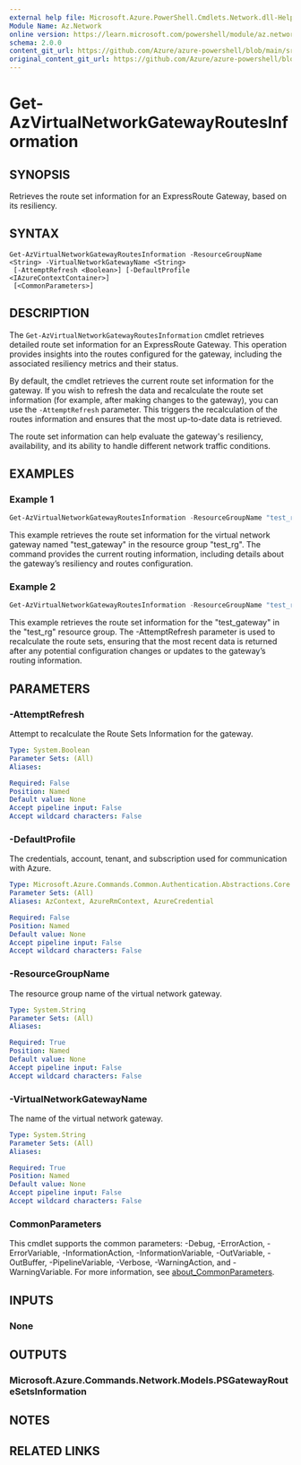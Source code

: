 ```yaml
---
external help file: Microsoft.Azure.PowerShell.Cmdlets.Network.dll-Help.xml
Module Name: Az.Network
online version: https://learn.microsoft.com/powershell/module/az.network/get-azvirtualnetworkgatewayroutesinformation
schema: 2.0.0
content_git_url: https://github.com/Azure/azure-powershell/blob/main/src/Network/Network/help/Get-AzVirtualNetworkGatewayRoutesInformation.md
original_content_git_url: https://github.com/Azure/azure-powershell/blob/main/src/Network/Network/help/Get-AzVirtualNetworkGatewayRoutesInformation.md
---
```


# Get-AzVirtualNetworkGatewayRoutesInformation

## SYNOPSIS
Retrieves the route set information for an ExpressRoute Gateway, based on its resiliency.

## SYNTAX

```
Get-AzVirtualNetworkGatewayRoutesInformation -ResourceGroupName <String> -VirtualNetworkGatewayName <String>
 [-AttemptRefresh <Boolean>] [-DefaultProfile <IAzureContextContainer>]
 [<CommonParameters>]
```

## DESCRIPTION
The `Get-AzVirtualNetworkGatewayRoutesInformation` cmdlet retrieves detailed route set information for an ExpressRoute Gateway. This operation provides insights into the routes configured for the gateway, including the associated resiliency metrics and their status.

By default, the cmdlet retrieves the current route set information for the gateway. If you wish to refresh the data and recalculate the route set information (for example, after making changes to the gateway), you can use the `-AttemptRefresh` parameter. This triggers the recalculation of the routes information and ensures that the most up-to-date data is retrieved.

The route set information can help evaluate the gateway's resiliency, availability, and its ability to handle different network traffic conditions.

## EXAMPLES

### Example 1
```powershell
Get-AzVirtualNetworkGatewayRoutesInformation -ResourceGroupName "test_rg" -VirtualNetworkGatewayName "test_gateway"
```

This example retrieves the route set information for the virtual network gateway named "test_gateway" in the resource group "test_rg". The command provides the current routing information, including details about the gateway’s resiliency and routes configuration.

### Example 2
```powershell
Get-AzVirtualNetworkGatewayRoutesInformation -ResourceGroupName "test_rg" -VirtualNetworkGatewayName "test_gateway" -AttemptRefresh $true
```

This example retrieves the route set information for the "test_gateway" in the "test_rg" resource group. The -AttemptRefresh parameter is used to recalculate the route sets, ensuring that the most recent data is returned after any potential configuration changes or updates to the gateway’s routing information.

## PARAMETERS

### -AttemptRefresh
Attempt to recalculate the Route Sets Information for the gateway.

```yaml
Type: System.Boolean
Parameter Sets: (All)
Aliases:

Required: False
Position: Named
Default value: None
Accept pipeline input: False
Accept wildcard characters: False
```

### -DefaultProfile
The credentials, account, tenant, and subscription used for communication with Azure.

```yaml
Type: Microsoft.Azure.Commands.Common.Authentication.Abstractions.Core.IAzureContextContainer
Parameter Sets: (All)
Aliases: AzContext, AzureRmContext, AzureCredential

Required: False
Position: Named
Default value: None
Accept pipeline input: False
Accept wildcard characters: False
```

### -ResourceGroupName
The resource group name of the virtual network gateway.

```yaml
Type: System.String
Parameter Sets: (All)
Aliases:

Required: True
Position: Named
Default value: None
Accept pipeline input: False
Accept wildcard characters: False
```

### -VirtualNetworkGatewayName
The name of the virtual network gateway.

```yaml
Type: System.String
Parameter Sets: (All)
Aliases:

Required: True
Position: Named
Default value: None
Accept pipeline input: False
Accept wildcard characters: False
```

### CommonParameters
This cmdlet supports the common parameters: -Debug, -ErrorAction, -ErrorVariable, -InformationAction, -InformationVariable, -OutVariable, -OutBuffer, -PipelineVariable, -Verbose, -WarningAction, and -WarningVariable. For more information, see [about_CommonParameters](http://go.microsoft.com/fwlink/?LinkID=113216).

## INPUTS

### None

## OUTPUTS

### Microsoft.Azure.Commands.Network.Models.PSGatewayRouteSetsInformation

## NOTES

## RELATED LINKS
